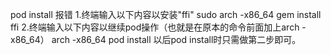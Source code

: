 pod install 报错
1.终端输入以下内容以安装"ffi"
sudo arch -x86_64 gem install ffi
2.终端输入以下内容以继续pod操作（也就是在原本的命令前面加上arch -x86_64）
arch -x86_64 pod install
以后pod install时只需做第二步即可。
